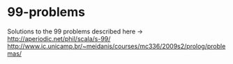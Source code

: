 # 99-problems

Solutions to the 99 problems described here ->   
http://aperiodic.net/phil/scala/s-99/  
http://www.ic.unicamp.br/~meidanis/courses/mc336/2009s2/prolog/problemas/  

